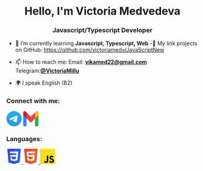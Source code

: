 <h1 align="center">Hello, I'm Victoria Medvedeva</h1>
<h3 align="center">Javascript/Typescript Developer</h3>



- 🌱 I’m currently learning **Javascript, Typescript, Web**
-🚀 My link projects on GitHub: <a src = "https://github.com/victoriamedv/JavaScriptNew">https://github.com/victoriamedv/JavaScriptNew</a>
  
- 📫 How to reach me: Email: **vikamed22@gmail.com** 
   Telegram:<a href="https://t.me/VictoriaMillu" target="blank">**@VictoriaMillu**</a>
- 🌍 I speak English (B2)

### Connect with me:
<p align="left">
<a href="https://t.me/VictoriaMillu" target="blank"><img align="center" src="https://github.com/victoriamedv/victoriamedv/blob/main/icons/Telegram.svg" alt="VictoriaMillu" height="40" width="40" /></a>
<a href="mailto:vikamed22@gmail.com"><img align="center" src="https://github.com/victoriamedv/victoriamedv/blob/main/icons/Gmail_icon_(2020).svg" alt="vikamed22@gmail.com" height="40" width="40" /></a>
</p>

### Languages:
<a href="https://www.w3schools.com/css/" target="_blank" rel="noreferrer"> <img src="https://github.com/victoriamedv/victoriamedv/blob/main/icons/CSS3.svg" alt="css3" width="40" height="40"/> </a> 
<a href="https://www.w3.org/html/" target="_blank" rel="noreferrer"> <img src="https://github.com/victoriamedv/victoriamedv/blob/main/icons/HTML5.svg" alt="html5" width="40" height="40"/> </a> 
<a href="https://www.w3schools.com/js/" target="_blank" rel="noreferrer"> <img src="https://github.com/victoriamedv/victoriamedv/blob/main/icons/Unofficial_JavaScript_logo_2.svg" alt="cs" width="40" height="40"/> </a> 
